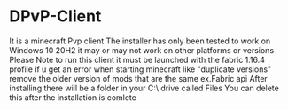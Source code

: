 # DPvP-Client
It is a minecraft Pvp client
The installer has only been tested to work on Windows 10 20H2 it may or may not work on other platforms or versions
Please Note to run this client it must be launched with the fabric 1.16.4 profile
if u get an error when starting minecraft like "duplicate versions" remove the older version of mods that are the same ex.Fabric api
After installing there will be a folder in your C:\ drive called Files You can delete this after the installation is comlete
